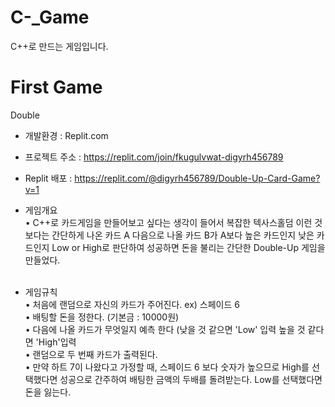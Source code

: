 # C-_Game
C++로 만드는 게임입니다.

# First Game
Double
 - 개발환경 : Replit.com <br/>
 
 - 프로젝트 주소 : https://replit.com/join/fkugulvwat-digyrh456789 <br/>
 - Replit 배포 : https://replit.com/@digyrh456789/Double-Up-Card-Game?v=1
 
 - 게임개요 <br/>
    • C++로 카드게임을 만들어보고 싶다는 생각이 들어서 복잡한 텍사스홀덤 이런 것 보다는 간단하게 나온 카드 A 다음으로 나올 카드 B가 A보다 높은 카드인지 낮은 카드인지 Low or High로
      판단하여 성공하면 돈을 불리는 간단한 Double-Up 게임을 만들었다.<br/><br/>
      
  - 게임규칙 <br/>
    • 처음에 랜덤으로 자신의 카드가 주어진다. ex) 스페이드 6  <br/>
    • 배팅할 돈을 정한다. (기본금 : 10000원) <br/>
    • 다음에 나올 카드가 무엇일지 예측 한다 (낮을 것 같으면 'Low' 입력 높을 것 같다면 'High'입력 <br/>
    • 랜덤으로 두 번째 카드가 출력된다. <br/>
    • 만약 하트 7이 나왔다고 가정할 때, 스페이드 6 보다 숫자가 높으므로 High를 선택했다면 성공으로 간주하여 배팅한 금액의 두배를 돌려받는다. Low를 선택했다면 돈을 잃는다. <br/>
